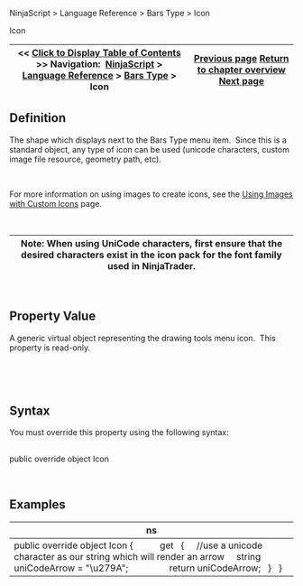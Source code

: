 ﻿


NinjaScript \> Language Reference \> Bars Type \> Icon






















Icon







| \<\< [Click to Display Table of Contents](icon_barstype.md) \>\> **Navigation:**     [NinjaScript](ninjascript.md) \> [Language Reference](language_reference_wip.md) \> [Bars Type](bars_type.md) \> Icon | [Previous page](getpercentcomplete.md) [Return to chapter overview](bars_type.md) [Next page](isremovelastbarsupported.md) |
| --- | --- |











## Definition


The shape which displays next to the Bars Type menu item.  Since this is a standard object, any type of icon can be used (unicode characters, custom image file resource, geometry path, etc). 


 


For more information on using images to create icons, see the [Using Images with Custom Icons](using_images_and_geometry_with_custom_icons.md) page.


 




| Note: When using UniCode characters, first ensure that the desired characters exist in the icon pack for the font family used in NinjaTrader. |
| --- |



 


## Property Value


A generic virtual object representing the drawing tools menu icon.  This property is read\-only.


 


 


## Syntax


You must override this property using the following syntax:


## 


public override object Icon


 


## Examples




| ns |
| --- |
| public override object Icon {             get     {      //use a unicode character as our string which will render an arrow      string uniCodeArrow \= "\\u279A";                  return uniCodeArrow;     }    } |









